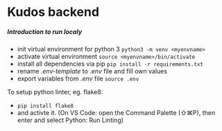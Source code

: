 # Kudos backend

##### Introduction to run localy
* init virtual environment for python 3 `python3 -m venv <myenvname>`
* activate virtual environment `source <myenvname>/bin/activate`
* install all dependencies via pip `pip install -r requirements.txt`
* rename *.env-template* to *.env* file and fill own values 
* export variables from *.env* file `source .env`

To setup python linter, eg. flake8:
* `pip install flake8`
* and activte it. (On VS Code: open the Command Palette (⇧⌘P), then enter and select Python: Run Linting)
